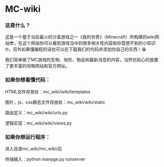 # MC-wiki
### 这是什么？

  这是一个基于当前最火的沙盒游戏之一《我的世界》（Minecraft）所构建的wiki网站😎，在这个网站你可以看到游戏当中的很多相关性内容和你意想不到的小知识🤓，另外如果懂编程的话也可以在下载我们的代码并添加你自己的东西！😁

 我们简单做了MC游戏的生物、地形、物品和最新消息的内容，当然也贴心的放置了更丰富的攻略网站和官方网址。

### 如果你想看懂代码：

  HTML文件存放处：mc_wiki/wiki/templates

  图片，js，css静态文件存放处：mc_wiki/wiki/static 

  路由定义：mc_wiki/wiki/urls.py

  逻辑实现：mc_wiki/wiki/views.py

###  如果你想运行程序：
  进入目录mc_wiki/mc_wiki/后

  终端输入：python manage.py runserver
